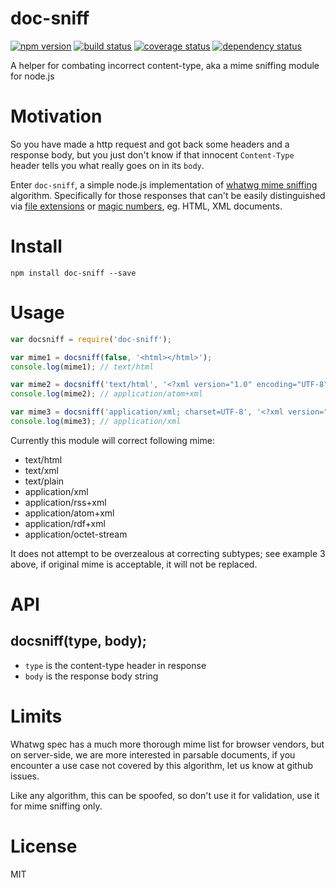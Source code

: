
doc-sniff
=========

[![npm version][npm-image]][npm-url]
[![build status][travis-image]][travis-url]
[![coverage status][coveralls-image]][coveralls-url]
[![dependency status][david-image]][david-url]

A helper for combating incorrect content-type, aka a mime sniffing module for node.js


# Motivation

So you have made a http request and got back some headers and a response body, but you just don't know if that innocent `Content-Type` header tells you what really goes on in its `body`.

Enter `doc-sniff`, a simple node.js implementation of [whatwg mime sniffing](https://mimesniff.spec.whatwg.org/) algorithm. Specifically for those responses that can't be easily distinguished via [file extensions](https://github.com/broofa/node-mime) or [magic numbers](https://github.com/mscdex/mmmagic), eg. HTML, XML documents.


# Install

`npm install doc-sniff --save`


# Usage

```javascript
var docsniff = require('doc-sniff');

var mime1 = docsniff(false, '<html></html>');
console.log(mime1); // text/html

var mime2 = docsniff('text/html', '<?xml version="1.0" encoding="UTF-8" ?><feed></feed>');
console.log(mime2); // application/atom+xml

var mime3 = docsniff('application/xml; charset=UTF-8', '<?xml version="1.0" encoding="UTF-8" ?><feed></feed>');
console.log(mime3); // application/xml
```

Currently this module will correct following mime:

- text/html
- text/xml
- text/plain
- application/xml
- application/rss+xml
- application/atom+xml
- application/rdf+xml
- application/octet-stream

It does not attempt to be overzealous at correcting subtypes; see example 3 above, if original mime is acceptable, it will not be replaced.


# API

## docsniff(type, body);

- `type` is the content-type header in response
- `body` is the response body string


# Limits

Whatwg spec has a much more thorough mime list for browser vendors, but on server-side, we are more interested in parsable documents, if you encounter a use case not covered by this algorithm, let us know at github issues.

Like any algorithm, this can be spoofed, so don't use it for validation, use it for mime sniffing only.


# License

MIT


[npm-image]: https://img.shields.io/npm/v/doc-sniff.svg?style=flat-square
[npm-url]: https://www.npmjs.com/package/doc-sniff
[travis-image]: https://img.shields.io/travis/bitinn/doc-sniff.svg?style=flat-square
[travis-url]: https://travis-ci.org/bitinn/doc-sniff
[coveralls-image]: https://img.shields.io/coveralls/bitinn/doc-sniff.svg?style=flat-square
[coveralls-url]: https://coveralls.io/r/bitinn/doc-sniff
[david-image]: https://david-dm.org/bitinn/doc-sniff.svg?style=flat-square
[david-url]: https://david-dm.org/bitinn/doc-sniff
